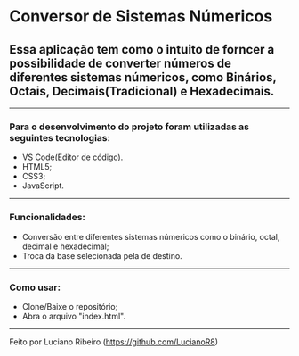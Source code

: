 # Conversor de Sistemas Númericos

## Essa aplicação tem como o intuito de forncer a possibilidade de converter números de diferentes sistemas númericos, como Binários, Octais, Decimais(Tradicional) e Hexadecimais.

---

### Para o desenvolvimento do projeto foram utilizadas as seguintes tecnologias:

 - VS Code(Editor de código).
 - HTML5;
 - CSS3;
 - JavaScript.
 
   
---

### Funcionalidades:

 - Conversão entre diferentes sistemas númericos como o binário, octal, decimal e hexadecimal;
 - Troca da base selecionada pela de destino.

---

### Como usar:

 - Clone/Baixe o repositório;
 - Abra o arquivo "index.html".

---

  Feito por Luciano Ribeiro (https://github.com/LucianoR8)
